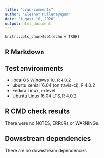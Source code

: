 ```yaml
---
title: "cran-comments"
author: "Eleanor Pullenayegum"
date: "August 18, 2020"
output: html_document
---
```


```{r setup, include=FALSE}
knitr::opts_chunk$set(echo = TRUE)
```

## R Markdown

## Test environments
* local OS Windows 10, R 4.0.2
* ubuntu xenial 16.04 (on travis-ci), R 4.0.2
* Fedora Linux, r-devel
* Ubuntu Linux 16.04 LTS, R 4.0.2



## R CMD check results
There were no NOTES, ERRORs or WARNINGs. 



## Downstream dependencies
There are no downstream dependencies

